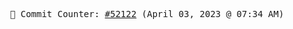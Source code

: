 <p align="center">
    <samp>
        📮 Commit Counter: <a href="https://github.com/Javascript-void0/Javascript-void0/commits/main">#52122</a> (April 03, 2023 @ 07:34 AM)
    </samp>
</p>